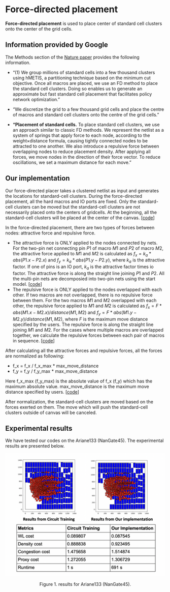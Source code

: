 # Force-directed placement
**Force-directed placement** is used to place center of standard cell clusters onto
the center of the grid cells.

## **Information provided by Google**
The Methods section of the [Nature paper](https://www.nature.com/articles/s41586-021-03544-w.epdf?sharing_token=tYaxh2mR5EozfsSL0WHZLdRgN0jAjWel9jnR3ZoTv0PW0K0NmVrRsFPaMa9Y5We9O4Hqf_liatg-lvhiVcYpHL_YQpqkurA31sxqtmA-E1yNUWVMMVSBxWSp7ZFFIWawYQYnEXoBE4esRDSWqubhDFWUPyI5wK_5B_YIO-D_kS8%3D) provides the following information.

* “(1) We group millions of standard cells into a few thousand clusters using hMETIS, a partitioning technique based 
on the minimum cut objective. Once all macros are placed, we use an FD method to place the standard cell clusters. 
Doing so enables us to generate an approximate but fast standard cell placement that facilitates policy network optimization.”

* “We discretize the grid to a few thousand grid cells and place the centre of macros and standard cell clusters onto the centre of the grid cells.”

* **“Placement of standard cells.** To place standard cell clusters, we use an approach similar to classic FD methods. 
We represent the netlist as a system of springs that apply force to each node, 
according to the weight×distance formula, causing tightly connected nodes to be attracted to one another. 
We also introduce a repulsive force between overlapping nodes to reduce placement density. 
After applying all forces, we move nodes in the direction of their force vector. To reduce oscillations, we set a maximum distance for each move.”

## **Our implementation**
Our force-directed placer takes a clustered netlist as input and generates the locations for standard-cell clusters. During the force-directed placement, all the hard macros and IO ports are fixed.  Only the standard-cell clusters can be moved but the standard-cell clusters are not necessarily placed onto the centers of gridcells.  At the beginning, all the standard-cell clusters will be placed at the center of the canvas. \[[code](https://github.com/TILOS-AI-Institute/MacroPlacement/blob/5addfc904527d764ee67429811c868c5eeb605d4/CodeElements/FDPlacement/FD.py#L1130)\]

In the force-directed placement, there are two types of forces between nodes: attractive force and repulsive force. 
  * The attractive force is ONLY applied to the nodes connected by nets. For the two-pin net connecting pin $P1$ of macro $M1$ and $P2$ of macro $M2$, the attractive force applied to $M1$ and $M2$ is calculated as $f_x = k_a * abs(P1.x - P2.x)$ and $f_y = k_a * abs(P1.y - P2.y)$, where $k_a$ is the attractive factor. If one of pins is an IO port, $k_a$ is the attractive factor times io factor. The attractive force is along the straight line joining $P1$ and $P2$. All the multi-pin nets are decomposied into two-pin nets using the start model. \[[code](https://github.com/TILOS-AI-Institute/MacroPlacement/blob/5addfc904527d764ee67429811c868c5eeb605d4/CodeElements/FDPlacement/FD.py#L1105)\]
  * The repulsive force is ONLY applied to the nodes overlapped with each other.  If two macros are not overlapped, there is no repulsive force between them. For the two macros $M1$ and $M2$ overlapped with each other, the repulsive force applied to $M1$ and $M2$ is calculated as $f_x = F * abs(M1.x - M2.x) / distance(M1, M2)$ and $f_y = F * abs(M1.y - M2.y) / distance(M1, M2)$, where $F$ is the maximum move distance specified by the users. The repulsive force is along the straight line joining $M1$ and $M2$. For the cases where multiple macros are overlapped together, we calculate the repulsive forces between each pair of macros in sequence. \[[code](https://github.com/TILOS-AI-Institute/MacroPlacement/blob/5addfc904527d764ee67429811c868c5eeb605d4/CodeElements/FDPlacement/FD.py#L1082)\]
  
  
After calculating all the attractive forces and repulsive forces, all the forces are normalized as following:
   * f_x = f_x / f_x_max * max_move_distance
   * f_y = f_y / f_y_max * max_move_distance

Here f_x_max (f_y_max) is the absolute value of f_x (f_y) which has the maximum absolute value.  max_move_distance is the maximum move distance specified by users. \[[code](https://github.com/TILOS-AI-Institute/MacroPlacement/blob/5addfc904527d764ee67429811c868c5eeb605d4/CodeElements/FDPlacement/FD.py#L1137)\]
 
After normalization, the standard-cell clusters are moved based on the forces exerted on them.  The move which will push the standard-cell clusters outside of canvas will be canceled.


## **Experimental results**
We have tested our codes on the Ariane133 (NanGate45).  The experimental results are presented below.
<p align="center">
<img src="./ariane133/FD_result.png" width= "1200"/>
</p>
<p align="center">
Figure 1. results for Ariane133 (NanGate45).  
</p>











